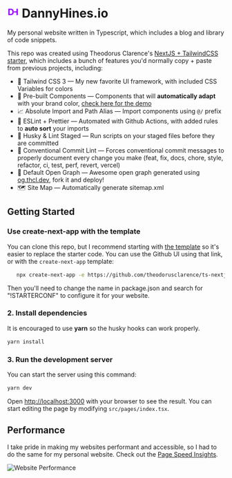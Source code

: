 <h1>
  <img alt="logo" src="/public/favicon/favicon-32x32.png" height="27" width="27">
  DannyHines.io
</h1>

My personal website written in Typescript, which includes a blog and library of code
snippets.

This repo was created using Theodorus Clarence's
[NextJS + TailwindCSS starter](https://www.codefactor.io/repository/github/theodorusclarence/ts-nextjs-tailwind-starter),
which includes a bunch of features you'd normally copy + paste from previous projects,
including:

- 💨 Tailwind CSS 3 — My new favorite UI framework, with included CSS Variables for colors
- 💎 Pre-built Components — Components that will **automatically adapt** with your brand
  color, [check here for the demo](https://tsnext-tw.thcl.dev/components)
- 📈 Absolute Import and Path Alias — Import components using `@/` prefix
- 📏 ESLint + Prettier — Automated with Github Actions, with added rules to **auto sort**
  your imports
- 🐶 Husky & Lint Staged — Run scripts on your staged files before they are committed
- 🤖 Conventional Commit Lint — Forces conventional commit messages to properly document
  every change you make (feat, fix, docs, chore, style, refactor, ci, test, perf, revert,
  vercel)
- 👀 Default Open Graph — Awesome open graph generated using
  [og.thcl.dev](https://github.com/theodorusclarence/og), fork it and deploy!
- 🗺 Site Map — Automatically generate sitemap.xml

## Getting Started

### Use create-next-app with the template

You can clone this repo, but I recommend starting with
[the template](https://www.codefactor.io/repository/github/theodorusclarence/ts-nextjs-tailwind-starter)
so it's easier to replace the starter code. You can use the Github UI using that link, or
with the `create-next-app` template:

```bash
   npx create-next-app -e https://github.com/theodorusclarence/ts-nextjs-tailwind-starter project-name
```

Then you'll need to change the name in package.json and search for "!STARTERCONF" to
configure it for your website.

### 2. Install dependencies

It is encouraged to use **yarn** so the husky hooks can work properly.

```bash
yarn install
```

### 3. Run the development server

You can start the server using this command:

```bash
yarn dev
```

Open [http://localhost:3000](http://localhost:3000) with your browser to see the result. You
can start editing the page by modifying `src/pages/index.tsx`.

## Performance

I take pride in making my websites performant and accessible, so I had to do the same for my
personal website. Check out the
[Page Speed Insights](https://pagespeed.web.dev/report?url=https%3A%2F%2Fdannyhines.io%2F&form_factor=desktop).

![Website Performance](https://res.cloudinary.com/dannyhines/image/upload/v1667869441/dannyhines.io/website-performance.png)
